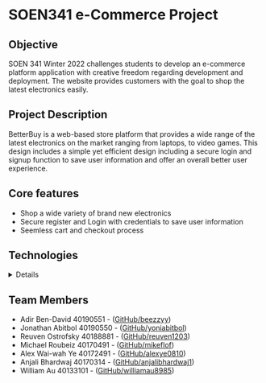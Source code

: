 # SOEN341 e-Commerce Project

## Objective

SOEN 341 Winter 2022 challenges students to develop an e-commerce platform application with creative freedom regarding development and deployment. The website provides customers with the goal to shop the latest electronics easily.

## Project Description

BetterBuy is a web-based store platform that provides a wide range of the latest electronics on the market ranging from laptops, to video games. This design includes a simple yet efficient design including a secure login and signup function to save user information and offer an overall better user experience. 


## Core features

<ul>
<li> Shop a wide variety of brand new electronics </li>
<li> Secure register and Login with credentials to save user information </li>
<li> Seemless cart and checkout process </li>
</ul>

## Technologies
<details><br>
<details>
<summary>Front-End</summary>
    HTML5 <br>
    CSS Styling <br>
    JavaScript<br>
    Laravel Framework<br>
    TBD
</details>

<details>
<summary>Back-end</summary>
    Laravel Framework <br>
    PHP <br>
    JavaScript<br>
    TBD
</details>
</details>

## Team Members
* Adir Ben-David 40190551 - ([GitHub/beezzyy](https://github.com/beezzyy))                
* Jonathan Abitbol 40190550 - ([GitHub/yoniabitbol](https://github.com/yoniabitbol))
* Reuven Ostrofsky 40188881 - ([GitHub/reuven1203](https://github.com/reuven1203)) 
* Michael Roubeiz 40170491 - ([GitHub/mikeflof](https://github.com/mikeflof)) 
* Alex Wai-wah Ye 40172491 - ([GitHub/alexye0810](https://github.com/alexye0810))
* Anjali Bhardwaj 40170314 - ([GitHub/anjalibhardwaj1](https://github.com/anjalibhardwaj1))
* William Au 40133101 - ([GitHub/williamau8985](https://github.com/williamau8985))     
